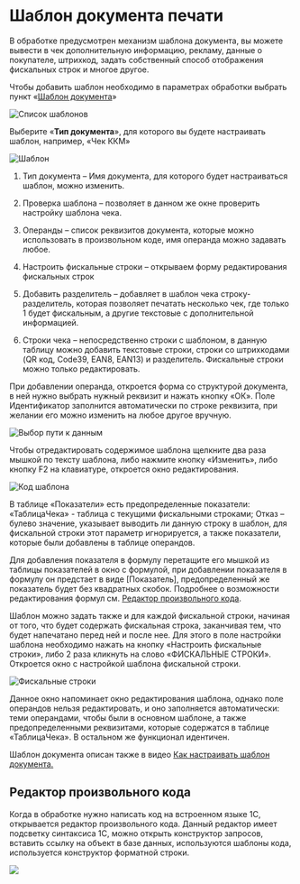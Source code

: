 # Шаблон документа печати

В обработке предусмотрен механизм шаблона документа, вы можете вывести в чек
дополнительную информацию, рекламу, данные о покупателе, штрихкод, задать
собственный способ отображения фискальных строк и многое другое.

Чтобы добавить шаблон необходимо в параметрах обработки выбрать пункт «[Шаблон
документа](#НастрокаШаблонаДокумента)»

![Список шаблонов](media/4c894524b75f8e6af8e860a07ec44ee6.png)

Выберите «**Тип документа**», для которого вы будете настраивать шаблон,
например, «Чек ККМ»

![Шаблон](media/c3c5f0f6f14901ddd8171e9a140a8c07.png)

1.  Тип документа – Имя документа, для которого будет настраиваться шаблон,
    можно изменить.

2.  Проверка шаблона – позволяет в данном же окне проверить настройку шаблона
    чека.

3.  Операнды – список реквизитов документа, которые можно использовать в
    произвольном коде, имя операнда можно задавать любое.

4.  Настроить фискальные строки – открываем форму редактирования фискальных
    строк

5.  Добавить разделитель – добавляет в шаблон чека строку-разделитель, которая
    позволяет печатать несколько чек, где только 1 будет фискальным, а другие
    текстовые с дополнительной информацией.

6.  Строки чека – непосредственно строки с шаблоном, в данную таблицу можно
    добавить текстовые строки, строки со штрихкодами (QR код, Code39, EAN8,
    EAN13) и разделитель. Фискальные строки можно только редактировать.

При добавлении операнда, откроется форма со структурой документа, в ней нужно
выбрать нужный реквизит и нажать кнопку «ОК». Поле Идентификатор заполнится
автоматически по строке реквизита, при желании его можно изменить на любое
другое вручную.

![Выбор пути к данным](media/44d55e83dd345f5c45aa4857c5453b18.jpg)

Чтобы отредактировать содержимое шаблона щелкните два раза мышкой по тексту
шаблона, либо нажмите кнопку «Изменить», либо кнопку F2 на клавиатуре, откроется
окно редактирования.

![Код шаблона](media/979cb3c19f586af6a856f1a029feb126.jpg)

В таблице «Показатели» есть предопределенные показатели: «ТаблицаЧека» - таблица
с текущими фискальными строками; Отказ – булево значение, указывает выводить ли
данную строку в шаблон, для фискальной строки этот параметр игнорируется, а
также показатели, которые были добавлены в таблице операндов.

Для добавления показателя в формулу перетащите его мышкой из таблицы показателей
в окно с формулой, при добавлении показателя в формулу он предстает в виде
[Показатель], предопределенный же показатель будет без квадратных скобок.
Подробнее о возможности редактирования формул см. [Редактор произвольного
кода](#_Редактор_произвольного_кода).

Шаблон можно задать также и для каждой фискальной строки, начиная от того, что
будет содержать фискальная строка, заканчивая тем, что будет напечатано перед
ней и после нее. Для этого в поле настройки шаблона необходимо нажать на кнопку
«Настроить фискальные строки», либо 2 раза кликнуть на слово «ФИСКАЛЬНЫЕ
СТРОКИ». Откроется окно с настройкой шаблона фискальной строки.

![Фискальные строки](media/115b37eaa297b9f9d89bb3e1dddf30a7.jpg)

Данное окно напоминает окно редактирования шаблона, однако поле операндов нельзя
редактировать, и оно заполняется автоматически: теми операндами, чтобы были в
основном шаблоне, а также предопределенными реквизитами, которые содержатся в
таблице «ТаблицаЧека». В остальном же функционал идентичен.

Шаблон документа описан также в видео [Как настраивать шаблон
документа](https://www.youtube.com/watch?v=gqETo0CXHRM&t=2s)[.](https://www.youtube.com/watch?v=gqETo0CXHRM&t=2s)

## Редактор произвольного кода

Когда в обработке нужно написать код на встроенном языке 1С, открывается
редактор произвольного кода. Данный редактор имеет подсветку синтаксиса 1С,
можно открыть конструктор запросов, вставить ссылку на объект в базе данных,
используются шаблоны кода, используется конструктор форматной строки.

![](media/5c4b20ad3069e1f0020b8591181922b7.jpg)

